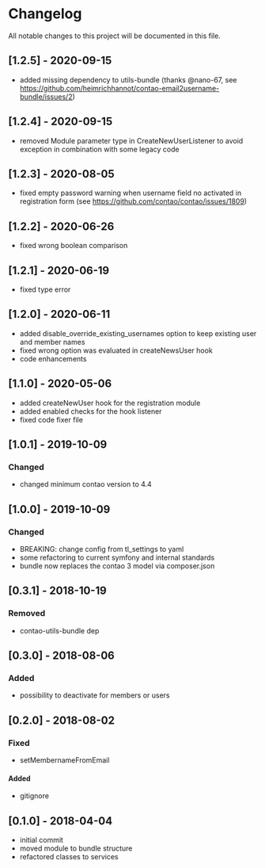 # Changelog
All notable changes to this project will be documented in this file.

## [1.2.5] - 2020-09-15
- added missing dependency to utils-bundle (thanks @nano-67, see https://github.com/heimrichhannot/contao-email2username-bundle/issues/2)

## [1.2.4] - 2020-09-15
- removed Module parameter type in CreateNewUserListener to avoid exception in combination with some legacy code

## [1.2.3] - 2020-08-05
- fixed empty password warning when username field no activated in registration form (see https://github.com/contao/contao/issues/1809)

## [1.2.2] - 2020-06-26
- fixed wrong boolean comparison

## [1.2.1] - 2020-06-19
- fixed type error

## [1.2.0] - 2020-06-11
- added disable_override_existing_usernames option to keep existing user and member names
- fixed wrong option was evaluated in createNewsUser hook
- code enhancements

## [1.1.0] - 2020-05-06

- added createNewUser hook for the registration module
- added enabled checks for the hook listener
- fixed code fixer file

## [1.0.1] - 2019-10-09

### Changed
- changed minimum contao version to 4.4

## [1.0.0] - 2019-10-09

### Changed
- BREAKING: change config from tl_settings to yaml
- some refactoring to current symfony and internal standards
- bundle now replaces the contao 3 model via composer.json

## [0.3.1] - 2018-10-19

### Removed
- contao-utils-bundle dep

## [0.3.0] - 2018-08-06

### Added
- possibility to deactivate for members or users

## [0.2.0] - 2018-08-02

### Fixed
- setMembernameFromEmail

#### Added
- gitignore

## [0.1.0] - 2018-04-04

- initial commit
- moved module to bundle structure
- refactored classes to services
